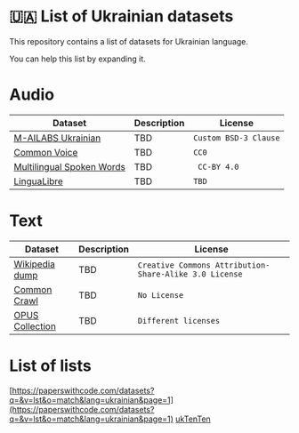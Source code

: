 # 🇺🇦 List of Ukrainian datasets

This repository contains a list of datasets for Ukrainian language.

You can help this list by expanding it.

# Audio


| Dataset  | Description | License |
| ------------- | ------------- | --------------- |
| [M-AILABS Ukrainian](https://www.caito.de/2019/01/the-m-ailabs-speech-dataset/) | TBD  | `Custom BSD-3 Clause` |
| [Common Voice](https://commonvoice.mozilla.org/uk/datasets)  | TBD  | `CC0` |
| [Multilingual Spoken Words](https://mlcommons.org/en/multilingual-spoken-words/) | TBD | ` CC-BY 4.0` |
| [LinguaLibre](https://lingualibre.org/datasets/Q43-ukr-Ukrainian.zip) | TBD | `TBD` |

# Text

| Dataset  | Description | License |
| ------------- | ------------- | --------------- |
| [Wikipedia dump](https://dumps.wikimedia.org/) | TBD | `Creative Commons Attribution-Share-Alike 3.0 License` |
| [Common Crawl](https://data.statmt.org/cc-100/) | TBD | `No License` |
| [OPUS Collection](https://opus.nlpl.eu/index.php) | TBD | `Different licenses` |

# List of lists

[https://paperswithcode.com/datasets?q=&v=lst&o=match&lang=ukrainian&page=1](https://paperswithcode.com/datasets?q=&v=lst&o=match&lang=ukrainian&page=1)
[ukTenTen](https://www.sketchengine.eu/uktenten-ukrainian-corpus/)
